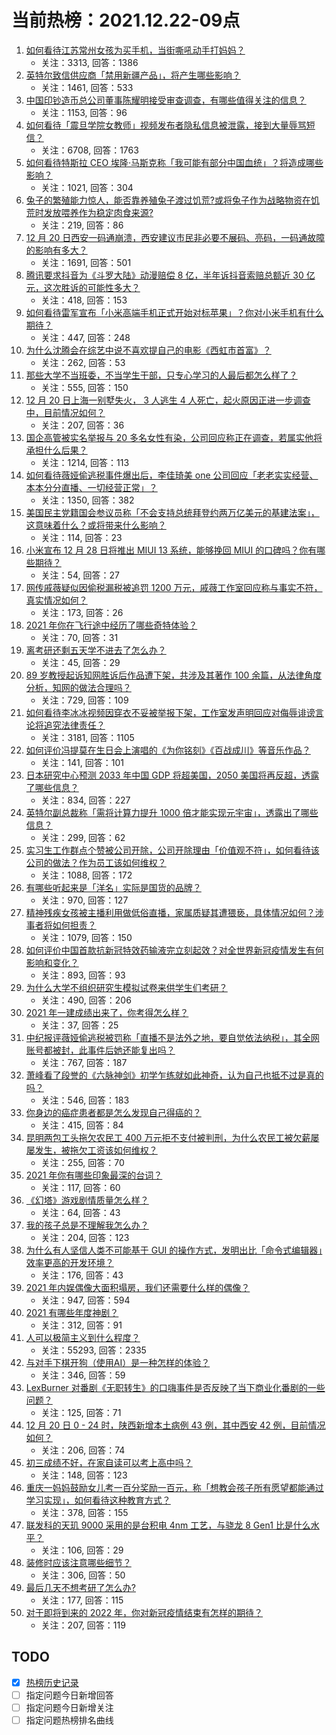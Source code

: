 # 当前热榜：2021.12.22-09点
1. [如何看待江苏常州女孩为买手机，当街嘶吼动手打妈妈？](https://www.zhihu.com/question/507423388)
    * 关注：3313, 回答：1386
2. [英特尔致信供应商「禁用新疆产品」，将产生哪些影响？](https://www.zhihu.com/question/507622658)
    * 关注：1461, 回答：533
3. [中国印钞造币总公司董事陈耀明接受审查调查，有哪些值得关注的信息？](https://www.zhihu.com/question/504575609)
    * 关注：1153, 回答：96
4. [如何看待「震旦学院女教师」视频发布者隐私信息被泄露，接到大量辱骂短信？](https://www.zhihu.com/question/507001387)
    * 关注：6708, 回答：1763
5. [如何看待特斯拉 CEO 埃隆·马斯克称「我可能有部分中国血统」？将造成哪些影响？](https://www.zhihu.com/question/507262286)
    * 关注：1021, 回答：304
6. [兔子的繁殖能力惊人，能否靠养殖兔子渡过饥荒?或将兔子作为战略物资在饥荒时发放喂养作为稳定肉食来源?](https://www.zhihu.com/question/506203870)
    * 关注：219, 回答：86
7. [12 月 20 日西安一码通崩溃，西安建议市民非必要不展码、亮码，一码通故障的影响有多大？](https://www.zhihu.com/question/507212445)
    * 关注：1691, 回答：501
8. [腾讯要求抖音为《斗罗大陆》动漫赔偿 8 亿，半年诉抖音索赔总额近 30 亿元，这次胜诉的可能性多大？](https://www.zhihu.com/question/507510229)
    * 关注：418, 回答：153
9. [如何看待雷军宣布「小米高端手机正式开始对标苹果」？你对小米手机有什么期待？](https://www.zhihu.com/question/507596639)
    * 关注：447, 回答：248
10. [为什么沈腾会在综艺中说不喜欢提自己的电影《西虹市首富》？](https://www.zhihu.com/question/454013168)
    * 关注：262, 回答：53
11. [那些大学不当班委，不当学生干部，只专心学习的人最后都怎么样了？](https://www.zhihu.com/question/484204819)
    * 关注：555, 回答：150
12. [12 月 20 日上海一别墅失火， 3 人逃生 4 人死亡，起火原因正进一步调查中，目前情况如何？](https://www.zhihu.com/question/507392063)
    * 关注：207, 回答：36
13. [国企高管被实名举报与 20 多名女性有染，公司回应称正在调查，若属实他将承担什么后果？](https://www.zhihu.com/question/507325885)
    * 关注：1214, 回答：113
14. [如何看待薇娅偷逃税事件爆出后，李佳琦美 one 公司回应「老老实实经营、本本分分直播、一切经营正常」？](https://www.zhihu.com/question/507347407)
    * 关注：1350, 回答：382
15. [美国民主党籍国会参议员称「不会支持总统拜登约两万亿美元的基建法案」，这意味着什么？或将带来什么影响？](https://www.zhihu.com/question/507295882)
    * 关注：114, 回答：23
16. [小米宣布 12 月 28 日将推出 MIUI 13 系统，能够挽回 MIUI 的口碑吗？你有哪些期待？](https://www.zhihu.com/question/507475813)
    * 关注：54, 回答：27
17. [网传戚薇疑似因偷税漏税被追罚 1200 万元，戚薇工作室回应称与事实不符，真实情况如何？](https://www.zhihu.com/question/507613560)
    * 关注：173, 回答：26
18. [2021 年你在飞行途中经历了哪些奇特体验？](https://www.zhihu.com/question/506147591)
    * 关注：70, 回答：31
19. [离考研还剩五天学不进去了怎么办？](https://www.zhihu.com/question/38764207)
    * 关注：45, 回答：29
20. [89 岁教授起诉知网胜诉后作品遭下架，共涉及其著作 100 余篇，从法律角度分析，知网的做法合理吗？](https://www.zhihu.com/question/507511873)
    * 关注：729, 回答：109
21. [如何看待李冰冰视频因穿衣不妥被举报下架，工作室发声明回应对侮辱诽谤言论将追究法律责任？](https://www.zhihu.com/question/507210327)
    * 关注：3181, 回答：1105
22. [如何评价冯提莫在生日会上演唱的《为你铭刻》《百战成川》等音乐作品？](https://www.zhihu.com/question/507600203)
    * 关注：141, 回答：101
23. [日本研究中心预测 2033 年中国 GDP 将超美国，2050 美国将再反超，透露了哪些信息？](https://www.zhihu.com/question/507332288)
    * 关注：834, 回答：227
24. [英特尔副总裁称「需将计算力提升 1000 倍才能实现元宇宙」，透露出了哪些信息？](https://www.zhihu.com/question/507281065)
    * 关注：299, 回答：62
25. [实习生工作群点个赞被公司开除，公司开除理由「价值观不符」，如何看待该公司的做法？作为员工该如何维权？](https://www.zhihu.com/question/507159429)
    * 关注：1088, 回答：172
26. [有哪些听起来是「洋名」实际是国货的品牌？](https://www.zhihu.com/question/21331935)
    * 关注：970, 回答：127
27. [精神残疾女孩被主播利用做低俗直播，家属质疑其遭猥亵，具体情况如何？涉事者将如何担责？](https://www.zhihu.com/question/507434629)
    * 关注：1079, 回答：150
28. [如何评价中国首款抗新冠特效药输液完立刻起效？对全世界新冠疫情发生有何影响和变化？](https://www.zhihu.com/question/507304138)
    * 关注：893, 回答：93
29. [为什么大学不组织研究生模拟试卷来供学生们考研？](https://www.zhihu.com/question/503901056)
    * 关注：490, 回答：206
30. [2021 年一建成绩出来了，你考得怎么样？](https://www.zhihu.com/question/507452935)
    * 关注：37, 回答：25
31. [中纪报评薇娅偷逃税被罚称「直播不是法外之地，要自觉依法纳税」，其全网账号都被封，此事件后她还能复出吗？](https://www.zhihu.com/question/507429121)
    * 关注：767, 回答：187
32. [萧峰看了段誉的《六脉神剑》初学乍练就如此神奇，认为自己也抵不过是真的吗？](https://www.zhihu.com/question/458188685)
    * 关注：546, 回答：183
33. [你身边的癌症患者都是怎么发现自己得癌的？](https://www.zhihu.com/question/506470415)
    * 关注：415, 回答：84
34. [昆明两包工头拖欠农民工 400 万元拒不支付被判刑，为什么农民工被欠薪屡屡发生，被拖欠工资该如何维权？](https://www.zhihu.com/question/506625597)
    * 关注：255, 回答：70
35. [2021 年你有哪些印象最深的台词？](https://www.zhihu.com/question/503251862)
    * 关注：117, 回答：60
36. [《幻塔》游戏剧情质量怎么样？](https://www.zhihu.com/question/503560788)
    * 关注：64, 回答：43
37. [我的孩子总是不理解我怎么办？](https://www.zhihu.com/question/506990679)
    * 关注：204, 回答：123
38. [为什么有人坚信人类不可能基于 GUI 的操作方式，发明出比「命令式编辑器」效率更高的开发环境？](https://www.zhihu.com/question/506367072)
    * 关注：176, 回答：43
39. [2021 年内娱偶像大面积塌房，我们还需要什么样的偶像？](https://www.zhihu.com/question/507190131)
    * 关注：947, 回答：594
40. [2021 有哪些年度神剧？](https://www.zhihu.com/question/502764629)
    * 关注：312, 回答：91
41. [人可以极简主义到什么程度？](https://www.zhihu.com/question/313020218)
    * 关注：55293, 回答：2335
42. [与对手下棋开狗（使用AI）是一种怎样的体验？](https://www.zhihu.com/question/400745026)
    * 关注：346, 回答：59
43. [LexBurner 对番剧《无职转生》的口嗨事件是否反映了当下商业化番剧的一些问题？](https://www.zhihu.com/question/506524174)
    * 关注：125, 回答：71
44. [12 月 20 日 0 - 24 时，陕西新增本土病例 43 例，其中西安 42 例，目前情况如何？](https://www.zhihu.com/question/507462123)
    * 关注：206, 回答：74
45. [初三成绩不好，在家自读可以考上高中吗？](https://www.zhihu.com/question/507246601)
    * 关注：148, 回答：123
46. [重庆一妈妈鼓励女儿考一百分奖励一百元，称「想教会孩子所有愿望都能通过学习实现」，如何看待这种教育方式？](https://www.zhihu.com/question/507256189)
    * 关注：378, 回答：155
47. [联发科的天玑 9000 采用的是台积电 4nm 工艺，与骁龙 8 Gen1 比是什么水平？](https://www.zhihu.com/question/499057050)
    * 关注：106, 回答：29
48. [装修时应该注意哪些细节？](https://www.zhihu.com/question/365477051)
    * 关注：306, 回答：50
49. [最后几天不想考研了怎么办?](https://www.zhihu.com/question/506873710)
    * 关注：177, 回答：115
50. [对于即将到来的 2022 年，你对新冠疫情结束有怎样的期待？](https://www.zhihu.com/question/505613478)
    * 关注：207, 回答：119
## TODO
* [x] [热榜历史记录](hot_history/AllHot.md)
* [ ] 指定问题今日新增回答
* [ ] 指定问题今日新增关注
* [ ] 指定问题热榜排名曲线
